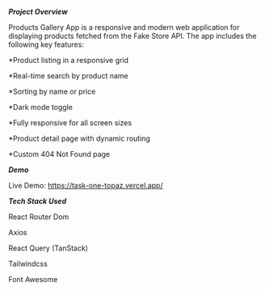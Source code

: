 ***Project Overview***

Products Gallery App is a responsive and modern web application for displaying products fetched from the Fake Store API. The app includes the following key features:

*Product listing in a responsive grid

*Real-time search by product name

*Sorting by name or price

*Dark mode toggle

*Fully responsive for all screen sizes

*Product detail page with dynamic routing

*Custom 404 Not Found page

***Demo***

Live Demo: https://task-one-topaz.vercel.app/

***Tech Stack Used***

React Router Dom

Axios

React Query (TanStack)	

Tailwindcss

Font Awesome	

